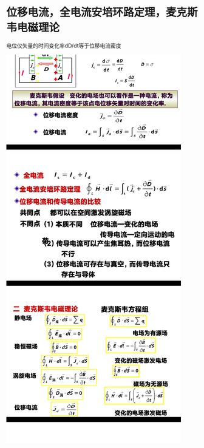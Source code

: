 # 位移电流，全电流安培环路定理，麦克斯韦电磁理论

电位仪矢量的时间变化率dD/dt等于位移电流密度

![Screenshot_2022-11-08-09-57-29-187_cn.wps.moffice_eng.jpg](%E4%BD%8D%E7%A7%BB%E7%94%B5%E6%B5%81%EF%BC%8C%E5%85%A8%E7%94%B5%E6%B5%81%E5%AE%89%E5%9F%B9%E7%8E%AF%E8%B7%AF%E5%AE%9A%E7%90%86%EF%BC%8C%E9%BA%A6%E5%85%8B%E6%96%AF%E9%9F%A6%E7%94%B5%E7%A3%81%E7%90%86%E8%AE%BA%20d187d379b571433294766b48a42cff54/Screenshot_2022-11-08-09-57-29-187_cn.wps.moffice_eng.jpg)